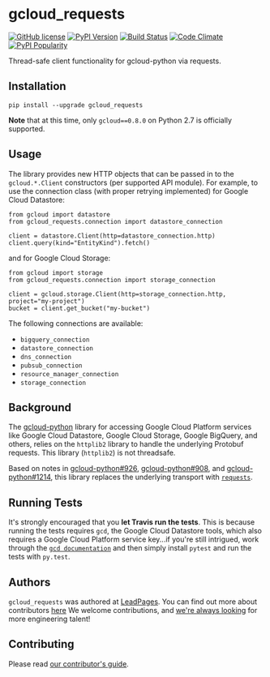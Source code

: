 # gcloud_requests

[![GitHub license](https://img.shields.io/github/license/LeadPages/gcloud_requests.svg?style=flat-square)](https://raw.githubusercontent.com/LeadPages/gcloud_requests/master/LICENSE)
[![PyPI Version](https://img.shields.io/pypi/v/gcloud_requests.svg?style=flat-square)](https://pypi.python.org/pypi/gcloud_requests/)
[![Build Status](https://img.shields.io/travis/LeadPages/gcloud_requests.svg?style=flat-square)](https://travis-ci.org/LeadPages/gcloud_requests)
[![Code Climate](https://img.shields.io/codeclimate/github/LeadPages/gcloud_requests.svg?style=flat-square)](https://codeclimate.com/github/LeadPages/gcloud_requests)
[![PyPI Popularity](https://img.shields.io/pypi/dm/gcloud_requests.svg?style=flat-square)](https://pypi.python.org/pypi/gcloud_requests/)

Thread-safe client functionality for gcloud-python via requests.

## Installation

```
pip install --upgrade gcloud_requests
```

**Note** that at this time, only `gcloud==0.8.0` on Python 2.7 is
officially supported.

## Usage

The library provides new HTTP objects that can be passed in to the
`gcloud.*.Client` constructors (per supported API module). For example,
to use the connection class (with proper retrying implemented) for
Google Cloud Datastore:

```
from gcloud import datastore
from gcloud_requests.connection import datastore_connection

client = datastore.Client(http=datastore_connection.http)
client.query(kind="EntityKind").fetch()
```

and for Google Cloud Storage:

```
from gcloud import storage
from gcloud_requests.connection import storage_connection

client = gcloud.storage.Client(http=storage_connection.http, project="my-project")
bucket = client.get_bucket("my-bucket")
```

The following connections are available:

- `bigquery_connection`
- `datastore_connection`
- `dns_connection`
- `pubsub_connection`
- `resource_manager_connection`
- `storage_connection`

## Background

The [gcloud-python](https://github.com/GoogleCloudPlatform/gcloud-python)
library for accessing Google Cloud Platform services like Google Cloud
Datastore, Google Cloud Storage, Google BigQuery, and others, relies on
the `httplib2` library to handle the underlying Protobuf requests. This
library (`httplib2`) is not threadsafe.

Based on notes in [gcloud-python#926](https://github.com/GoogleCloudPlatform/gcloud-python/issues/926),
[gcloud-python#908](https://github.com/GoogleCloudPlatform/gcloud-python/issues/908),
and [gcloud-python#1214](https://github.com/GoogleCloudPlatform/gcloud-python/issues/1214),
this library replaces the underlying transport with [`requests`](http://python-requests.org).

## Running Tests

It's strongly encouraged that you **let Travis run the tests**. This is
because running the tests requires `gcd`, the Google Cloud Datastore
tools, which also requires a Google Cloud Platform service key...if
you're still intrigued, work through the [`gcd documentation`](https://cloud.google.com/datastore/docs/tools/)
and then simply install `pytest` and run the tests with `py.test`.

## Authors

`gcloud_requests` was authored at [LeadPages](http://leadpages.net). You
can find out more about contributors [here](https://github.com/LeadPages/gcloud_requests/graphs/contributors)
We welcome contributions, and [we're always looking](http://www.leadpages.net/careers) for more
engineering talent!

## Contributing

Please read [our contributor's guide](./CONTRIBUTING.md).
